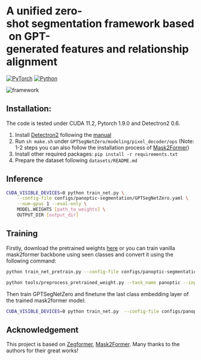 # A unified zero-shot segmentation framework based on GPT-generated features and relationship alignment
[![PyTorch](https://img.shields.io/badge/PyTorch-1.9.0-%23EE4C2C.svg?style=&logo=PyTorch&logoColor=white)](https://pytorch.org/)
[![Python](https://img.shields.io/badge/Python-3.7%20|%203.8%20|%203.9-blue.svg?style=&logo=python&logoColor=ffdd54)](https://www.python.org/downloads/)

![framework](imgs/frame.png)

## Installation:

The code is tested under CUDA 11.2, Pytorch 1.9.0 and Detectron2 0.6.

1. Install [Detectron2](https://github.com/facebookresearch/detectron2) following the [manual](https://detectron2.readthedocs.io/en/latest/)
2. Run `sh make.sh` under `GPTSegNetZero/modeling/pixel_decoder/ops`
(Note: 1-2 steps you can also follow the installation process of [Mask2Former](https://github.com/facebookresearch/Mask2Former))
3. Install other required packages: `pip install -r requirements.txt`
4. Prepare the dataset following `datasets/README.md`

## Inference

```bash
CUDA_VISIBLE_DEVICES=0 python train_net.py \
    --config-file configs/panoptic-segmentation/GPTSegNetZero.yaml \
    --num-gpus 1 --eval-only \
    MODEL.WEIGHTS [path_to_weights] \
    OUTPUT_DIR [output_dir]
```

## Training

Firstly, download the pretrained weights [here](https://drive.google.com/drive/folders/1ynhW1vc_KpLQC_O1MrSuRt4dn8ZYTwa4?usp=sharing) or you can train vanilla mask2former backbone using seen classes and convert it using the following command:

```bash
python train_net_pretrain.py --config-file configs/panoptic-segmentation/pretrain.yaml --num-gpus 8

python tools/preprocess_pretrained_weight.py --task_name panoptic --input_file panoptic_pretrain/model_final.pth
```

Then train GPTSegNetZero and finetune the last class embedding layer of the trained mask2former model:
```bash
CUDA_VISIBLE_DEVICES=0 python train_net.py  --config-file configs/panoptic-segmentation/GPTSegNetZero.yaml --num-gpus 1 MODEL.WEIGHTS pretrained_weight_panoptic.pth
```
## Acknowledgement

This project is based on [Zegformer](https://github.com/dingjiansw101/ZegFormer), [Mask2Former](https://github.com/facebookresearch/Mask2Former). Many thanks to the authors for their great works!



